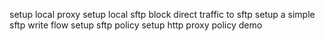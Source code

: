 setup local proxy
setup local sftp
block direct traffic to sftp
setup a simple sftp write flow
setup sftp policy
setup http proxy policy
demo